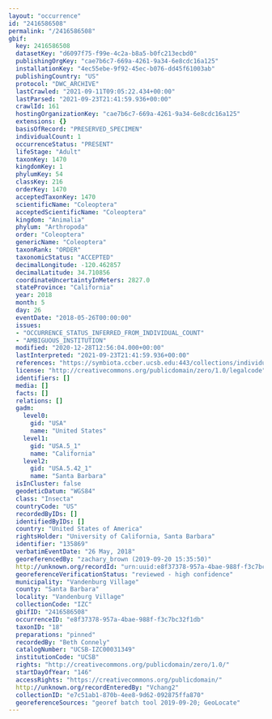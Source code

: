 ```yaml
---
layout: "occurrence"
id: "2416586508"
permalink: "/2416586508"
gbif:
  key: 2416586508
  datasetKey: "d6097f75-f99e-4c2a-b8a5-b0fc213ecbd0"
  publishingOrgKey: "cae7b6c7-669a-4261-9a34-6e8cdc16a125"
  installationKey: "4ec55ebe-9f92-45ec-b076-dd45f61003ab"
  publishingCountry: "US"
  protocol: "DWC_ARCHIVE"
  lastCrawled: "2021-09-11T09:05:22.434+00:00"
  lastParsed: "2021-09-23T21:41:59.936+00:00"
  crawlId: 161
  hostingOrganizationKey: "cae7b6c7-669a-4261-9a34-6e8cdc16a125"
  extensions: {}
  basisOfRecord: "PRESERVED_SPECIMEN"
  individualCount: 1
  occurrenceStatus: "PRESENT"
  lifeStage: "Adult"
  taxonKey: 1470
  kingdomKey: 1
  phylumKey: 54
  classKey: 216
  orderKey: 1470
  acceptedTaxonKey: 1470
  scientificName: "Coleoptera"
  acceptedScientificName: "Coleoptera"
  kingdom: "Animalia"
  phylum: "Arthropoda"
  order: "Coleoptera"
  genericName: "Coleoptera"
  taxonRank: "ORDER"
  taxonomicStatus: "ACCEPTED"
  decimalLongitude: -120.462857
  decimalLatitude: 34.710856
  coordinateUncertaintyInMeters: 2827.0
  stateProvince: "California"
  year: 2018
  month: 5
  day: 26
  eventDate: "2018-05-26T00:00:00"
  issues:
  - "OCCURRENCE_STATUS_INFERRED_FROM_INDIVIDUAL_COUNT"
  - "AMBIGUOUS_INSTITUTION"
  modified: "2020-12-28T12:56:04.000+00:00"
  lastInterpreted: "2021-09-23T21:41:59.936+00:00"
  references: "https://symbiota.ccber.ucsb.edu:443/collections/individual/index.php?occid=135869"
  license: "http://creativecommons.org/publicdomain/zero/1.0/legalcode"
  identifiers: []
  media: []
  facts: []
  relations: []
  gadm:
    level0:
      gid: "USA"
      name: "United States"
    level1:
      gid: "USA.5_1"
      name: "California"
    level2:
      gid: "USA.5.42_1"
      name: "Santa Barbara"
  isInCluster: false
  geodeticDatum: "WGS84"
  class: "Insecta"
  countryCode: "US"
  recordedByIDs: []
  identifiedByIDs: []
  country: "United States of America"
  rightsHolder: "University of California, Santa Barbara"
  identifier: "135869"
  verbatimEventDate: "26 May, 2018"
  georeferencedBy: "zachary_brown (2019-09-20 15:35:50)"
  http://unknown.org/recordId: "urn:uuid:e8f37378-957a-4bae-988f-f3c7bc32f1db"
  georeferenceVerificationStatus: "reviewed - high confidence"
  municipality: "Vandenburg Village"
  county: "Santa Barbara"
  locality: "Vandenburg Village"
  collectionCode: "IZC"
  gbifID: "2416586508"
  occurrenceID: "e8f37378-957a-4bae-988f-f3c7bc32f1db"
  taxonID: "18"
  preparations: "pinned"
  recordedBy: "Beth Connely"
  catalogNumber: "UCSB-IZC00031349"
  institutionCode: "UCSB"
  rights: "http://creativecommons.org/publicdomain/zero/1.0/"
  startDayOfYear: "146"
  accessRights: "https://creativecommons.org/publicdomain/"
  http://unknown.org/recordEnteredBy: "Vchang2"
  collectionID: "e7c51ab1-870b-4ee8-9d62-092875ffa870"
  georeferenceSources: "georef batch tool 2019-09-20; GeoLocate"
---
```

